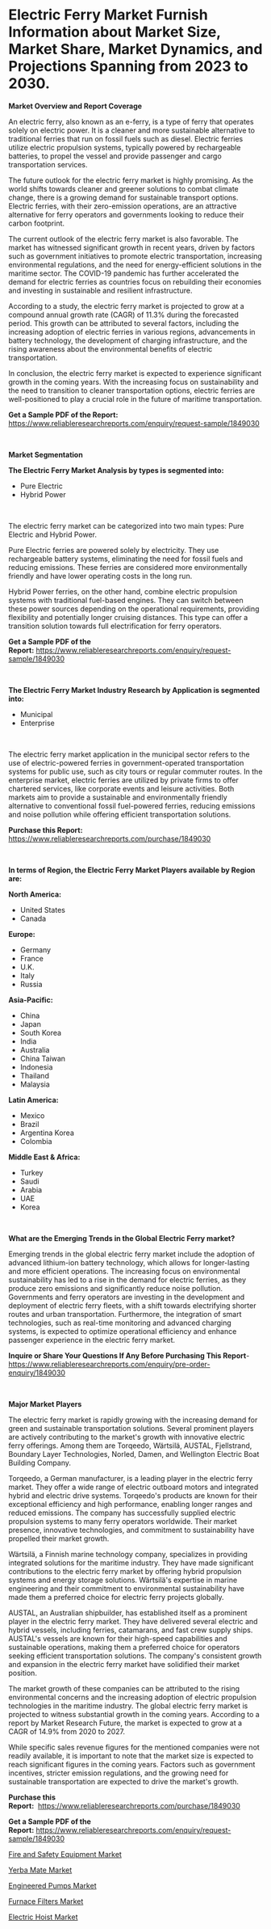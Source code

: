 <p><h1>Electric Ferry Market Furnish Information about Market Size, Market Share, Market Dynamics, and Projections Spanning from 2023 to 2030.</h1></p><p><strong>Market Overview and Report Coverage</strong></p>
<p><p>An electric ferry, also known as an e-ferry, is a type of ferry that operates solely on electric power. It is a cleaner and more sustainable alternative to traditional ferries that run on fossil fuels such as diesel. Electric ferries utilize electric propulsion systems, typically powered by rechargeable batteries, to propel the vessel and provide passenger and cargo transportation services.</p><p>The future outlook for the electric ferry market is highly promising. As the world shifts towards cleaner and greener solutions to combat climate change, there is a growing demand for sustainable transport options. Electric ferries, with their zero-emission operations, are an attractive alternative for ferry operators and governments looking to reduce their carbon footprint.</p><p>The current outlook of the electric ferry market is also favorable. The market has witnessed significant growth in recent years, driven by factors such as government initiatives to promote electric transportation, increasing environmental regulations, and the need for energy-efficient solutions in the maritime sector. The COVID-19 pandemic has further accelerated the demand for electric ferries as countries focus on rebuilding their economies and investing in sustainable and resilient infrastructure.</p><p>According to a study, the electric ferry market is projected to grow at a compound annual growth rate (CAGR) of 11.3% during the forecasted period. This growth can be attributed to several factors, including the increasing adoption of electric ferries in various regions, advancements in battery technology, the development of charging infrastructure, and the rising awareness about the environmental benefits of electric transportation.</p><p>In conclusion, the electric ferry market is expected to experience significant growth in the coming years. With the increasing focus on sustainability and the need to transition to cleaner transportation options, electric ferries are well-positioned to play a crucial role in the future of maritime transportation.</p></p>
<p><strong>Get a Sample PDF of the Report:</strong> <a href="https://www.reliableresearchreports.com/enquiry/request-sample/1849030">https://www.reliableresearchreports.com/enquiry/request-sample/1849030</a></p>
<p>&nbsp;</p>
<p><strong>Market Segmentation</strong></p>
<p><strong>The Electric Ferry Market Analysis by types is segmented into:</strong></p>
<p><ul><li>Pure Electric</li><li>Hybrid Power</li></ul></p>
<p>&nbsp;</p>
<p><p>The electric ferry market can be categorized into two main types: Pure Electric and Hybrid Power. </p><p>Pure Electric ferries are powered solely by electricity. They use rechargeable battery systems, eliminating the need for fossil fuels and reducing emissions. These ferries are considered more environmentally friendly and have lower operating costs in the long run.</p><p>Hybrid Power ferries, on the other hand, combine electric propulsion systems with traditional fuel-based engines. They can switch between these power sources depending on the operational requirements, providing flexibility and potentially longer cruising distances. This type can offer a transition solution towards full electrification for ferry operators.</p></p>
<p><strong>Get a Sample PDF of the Report:</strong>&nbsp;<a href="https://www.reliableresearchreports.com/enquiry/request-sample/1849030">https://www.reliableresearchreports.com/enquiry/request-sample/1849030</a></p>
<p>&nbsp;</p>
<p><strong>The Electric Ferry Market Industry Research by Application is segmented into:</strong></p>
<p><ul><li>Municipal</li><li>Enterprise</li></ul></p>
<p>&nbsp;</p>
<p><p>The electric ferry market application in the municipal sector refers to the use of electric-powered ferries in government-operated transportation systems for public use, such as city tours or regular commuter routes. In the enterprise market, electric ferries are utilized by private firms to offer chartered services, like corporate events and leisure activities. Both markets aim to provide a sustainable and environmentally friendly alternative to conventional fossil fuel-powered ferries, reducing emissions and noise pollution while offering efficient transportation solutions.</p></p>
<p><strong>Purchase this Report:</strong>&nbsp; <a href="https://www.reliableresearchreports.com/purchase/1849030">https://www.reliableresearchreports.com/purchase/1849030</a></p>
<p>&nbsp;</p>
<p><strong>In terms of Region, the Electric Ferry Market Players available by Region are:</strong></p>
<p>
    <p> <strong> North America: </strong>
        <ul>
            <li>United States</li>
            <li>Canada</li>
        </ul>
        </p> 
    <p> <strong> Europe: </strong>
        <ul>
            <li>Germany</li>
            <li>France</li>
            <li>U.K.</li>
            <li>Italy</li>
            <li>Russia</li>
        </ul>
        </p> 
    <p> <strong> Asia-Pacific: </strong>
        <ul>
            <li>China</li>
            <li>Japan</li>
            <li>South Korea</li>
            <li>India</li>
            <li>Australia</li>
            <li>China Taiwan</li>
            <li>Indonesia</li>
            <li>Thailand</li>
            <li>Malaysia</li>
        </ul>
        </p> 
    <p> <strong> Latin America: </strong>
        <ul>
            <li>Mexico</li>
            <li>Brazil</li>
            <li>Argentina Korea</li>
            <li>Colombia</li>
        </ul>
        </p> 
    <p> <strong> Middle East & Africa: </strong>
        <ul>
            <li>Turkey</li>
            <li>Saudi</li>
            <li>Arabia</li>
            <li>UAE</li>
            <li>Korea</li>
        </ul>
    </p>
    </p>
<p>&nbsp;</p>
<p><strong>What are the Emerging Trends in the Global Electric Ferry market?</strong></p>
<p><p>Emerging trends in the global electric ferry market include the adoption of advanced lithium-ion battery technology, which allows for longer-lasting and more efficient operations. The increasing focus on environmental sustainability has led to a rise in the demand for electric ferries, as they produce zero emissions and significantly reduce noise pollution. Governments and ferry operators are investing in the development and deployment of electric ferry fleets, with a shift towards electrifying shorter routes and urban transportation. Furthermore, the integration of smart technologies, such as real-time monitoring and advanced charging systems, is expected to optimize operational efficiency and enhance passenger experience in the electric ferry market.</p></p>
<p><strong>Inquire or Share Your Questions If Any Before Purchasing This Report</strong>- <a href="https://www.reliableresearchreports.com/enquiry/pre-order-enquiry/1849030">https://www.reliableresearchreports.com/enquiry/pre-order-enquiry/1849030</a></p>
<p>&nbsp;</p>
<p><strong>Major Market Players</strong></p>
<p><p>The electric ferry market is rapidly growing with the increasing demand for green and sustainable transportation solutions. Several prominent players are actively contributing to the market's growth with innovative electric ferry offerings. Among them are Torqeedo, Wärtsilä, AUSTAL, Fjellstrand, Boundary Layer Technologies, Norled, Damen, and Wellington Electric Boat Building Company.</p><p>Torqeedo, a German manufacturer, is a leading player in the electric ferry market. They offer a wide range of electric outboard motors and integrated hybrid and electric drive systems. Torqeedo's products are known for their exceptional efficiency and high performance, enabling longer ranges and reduced emissions. The company has successfully supplied electric propulsion systems to many ferry operators worldwide. Their market presence, innovative technologies, and commitment to sustainability have propelled their market growth.</p><p>Wärtsilä, a Finnish marine technology company, specializes in providing integrated solutions for the maritime industry. They have made significant contributions to the electric ferry market by offering hybrid propulsion systems and energy storage solutions. Wärtsilä's expertise in marine engineering and their commitment to environmental sustainability have made them a preferred choice for electric ferry projects globally.</p><p>AUSTAL, an Australian shipbuilder, has established itself as a prominent player in the electric ferry market. They have delivered several electric and hybrid vessels, including ferries, catamarans, and fast crew supply ships. AUSTAL's vessels are known for their high-speed capabilities and sustainable operations, making them a preferred choice for operators seeking efficient transportation solutions. The company's consistent growth and expansion in the electric ferry market have solidified their market position.</p><p>The market growth of these companies can be attributed to the rising environmental concerns and the increasing adoption of electric propulsion technologies in the maritime industry. The global electric ferry market is projected to witness substantial growth in the coming years. According to a report by Market Research Future, the market is expected to grow at a CAGR of 14.9% from 2020 to 2027.</p><p>While specific sales revenue figures for the mentioned companies were not readily available, it is important to note that the market size is expected to reach significant figures in the coming years. Factors such as government incentives, stricter emission regulations, and the growing need for sustainable transportation are expected to drive the market's growth.</p></p>
<p><strong>Purchase this Report:</strong>&nbsp;&nbsp;<a href="https://www.reliableresearchreports.com/purchase/1849030">https://www.reliableresearchreports.com/purchase/1849030</a></p>
<p></p>
<p><strong>Get a Sample PDF of the Report:</strong>&nbsp;<a href="https://www.reliableresearchreports.com/enquiry/request-sample/1849030">https://www.reliableresearchreports.com/enquiry/request-sample/1849030</a></p>
<p><p><a href="https://www.linkedin.com/pulse/fire-safety-equipment-market-size-share-global-analysis-wff6e/">Fire and Safety Equipment Market</a></p><p><a href="https://medium.com/@stephenstevens11/yerba-mate-market-insights-into-market-cagr-market-trends-and-growth-strategies-d7dc3c96e4f1">Yerba Mate Market</a></p><p><a href="https://www.linkedin.com/pulse/engineered-pumps-market-size-growth-forecast-from-2023--yhooe/">Engineered Pumps Market</a></p><p><a href="https://www.linkedin.com/pulse/furnace-filters-market-insights-players-forecast-till-2030-6htae/">Furnace Filters Market</a></p><p><a href="https://medium.com/@dariodooley/decoding-electric-hoist-market-metrics-market-share-trends-and-growth-patterns-240e66892366">Electric Hoist Market</a></p></p>